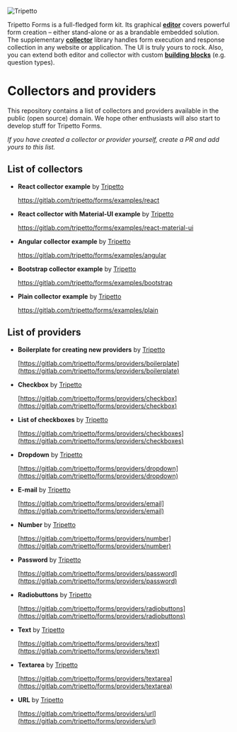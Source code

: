 ![Tripetto](https://forms.tripetto.community/images/logo-full.svg)

Tripetto Forms is a full-fledged form kit. Its graphical [**editor**](https://www.npmjs.com/package/@tripetto/forms-editor) covers powerful form creation – either stand-alone or as a brandable embedded solution. The supplementary [**collector**](https://www.npmjs.com/package/@tripetto/forms-collector) library handles form execution and response collection in any website or application. The UI is truly yours to rock. Also, you can extend both editor and collector with custom [**building blocks**](https://forms.tripetto.community/providers/) (e.g. question types).

# Collectors and providers
This repository contains a list of collectors and providers available in the public (open source) domain. We hope other enthusiasts will also start to develop stuff for Tripetto Forms.

*If you have created a collector or provider yourself, create a PR and add yours to this list.*

## List of collectors
- **React collector example** by [Tripetto](https://github.com/tripetto/)

  https://gitlab.com/tripetto/forms/examples/react

- **React collector with Material-UI example** by [Tripetto](https://github.com/tripetto/)

  https://gitlab.com/tripetto/forms/examples/react-material-ui

- **Angular collector example** by [Tripetto](https://github.com/tripetto/)

  https://gitlab.com/tripetto/forms/examples/angular

- **Bootstrap collector example** by [Tripetto](https://github.com/tripetto/)

  https://gitlab.com/tripetto/forms/examples/bootstrap

- **Plain collector example** by [Tripetto](https://github.com/tripetto/)

  https://gitlab.com/tripetto/forms/examples/plain

## List of providers

- **Boilerplate for creating new providers** by [Tripetto](https://github.com/tripetto/)

  [https://gitlab.com/tripetto/forms/providers/boilerplate](https://gitlab.com/tripetto/forms/providers/boilerplate)

- **Checkbox** by [Tripetto](https://github.com/tripetto/)

  [https://gitlab.com/tripetto/forms/providers/checkbox](https://gitlab.com/tripetto/forms/providers/checkbox)

- **List of checkboxes** by [Tripetto](https://github.com/tripetto/)

  [https://gitlab.com/tripetto/forms/providers/checkboxes](https://gitlab.com/tripetto/forms/providers/checkboxes)

- **Dropdown** by [Tripetto](https://github.com/tripetto/)

  [https://gitlab.com/tripetto/forms/providers/dropdown](https://gitlab.com/tripetto/forms/providers/dropdown)

- **E-mail** by [Tripetto](https://github.com/tripetto/)

  [https://gitlab.com/tripetto/forms/providers/email](https://gitlab.com/tripetto/forms/providers/email)

- **Number** by [Tripetto](https://github.com/tripetto/)

  [https://gitlab.com/tripetto/forms/providers/number](https://gitlab.com/tripetto/forms/providers/number)

- **Password** by [Tripetto](https://github.com/tripetto/)

  [https://gitlab.com/tripetto/forms/providers/password](https://gitlab.com/tripetto/forms/providers/password)

- **Radiobuttons** by [Tripetto](https://github.com/tripetto/)

  [https://gitlab.com/tripetto/forms/providers/radiobuttons](https://gitlab.com/tripetto/forms/providers/radiobuttons)

- **Text** by [Tripetto](https://github.com/tripetto/)

  [https://gitlab.com/tripetto/forms/providers/text](https://gitlab.com/tripetto/forms/providers/text)

- **Textarea** by [Tripetto](https://github.com/tripetto/)

  [https://gitlab.com/tripetto/forms/providers/textarea](https://gitlab.com/tripetto/forms/providers/textarea)

- **URL** by [Tripetto](https://github.com/tripetto/)

  [https://gitlab.com/tripetto/forms/providers/url](https://gitlab.com/tripetto/forms/providers/url)
